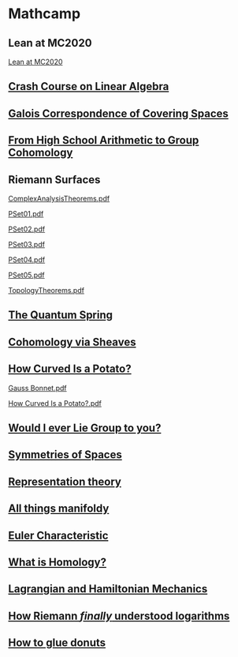 # Mathcamp

## Lean at MC2020

[Lean at MC2020]

## [Crash Course on Linear Algebra]

## [Galois Correspondence of Covering Spaces]

## [From High School Arithmetic to Group Cohomology]

## Riemann Surfaces

[ComplexAnalysisTheorems.pdf]

[PSet01.pdf]

[PSet02.pdf]

[PSet03.pdf]

[PSet04.pdf]

[PSet05.pdf]

[TopologyTheorems.pdf]

[complexanalysistheorems.pdf]: https://drive.google.com/file/d/1JeBK4FGzjyvUug3tWz4M6eCDcQW8Yi7h/view?usp=sharing
[pset01.pdf]: https://drive.google.com/file/d/1RqDpKYY-WuiPnLZWvgC108gPHkXzKoEj/view?usp=sharing
[pset02.pdf]: https://drive.google.com/file/d/1_BpKLSMsUdjV0yZVmqgo6trH7EhE-e8R/view?usp=sharing
[pset03.pdf]: https://drive.google.com/file/d/12IKUtp1u3JM9xh0rnQ_YRIsB9iGZOOe5/view?usp=sharing
[pset04.pdf]: https://drive.google.com/file/d/1VYxcgeBmUPYjpz7ZKX0F07U-GylnOphC/view?usp=sharing
[pset05.pdf]: https://drive.google.com/file/d/1Jgb1DzLQABoYQZm1bz7CyViPkdvfCiOW/view?usp=sharing
[topologytheorems.pdf]: https://drive.google.com/file/d/16XphMFGFi7kv27j-wX8-UwHEJ3troG6u/view?usp=sharing

## [The Quantum Spring]

## [Cohomology via Sheaves]

## [How Curved Is a Potato?]

[Gauss Bonnet.pdf]

[How Curved Is a Potato?.pdf]

[gauss bonnet.pdf]: https://drive.google.com/file/d/19A5nwYHviACkiAkT67T1vq3_JOSgKvxO/view?usp=sharing
[how curved is a potato?.pdf]: https://drive.google.com/file/d/1uLixD87ZnHKAHZkMT29diq0xbRvvmSc8/view?usp=sharing

## [Would I ever Lie Group to you?]

## [Symmetries of Spaces]

## [Representation theory]

## [All things manifoldy]

## [Euler Characteristic]

## [What is Homology?]

## [Lagrangian and Hamiltonian Mechanics]

## [How Riemann *finally* understood logarithms]

## [How to glue donuts]

[lean at mc2020]: courses/lean_at_MC2020/index.html
[code]: https://github.com/apurvnakade/mc2020-projects
[how to glue donuts]: https://drive.google.com/file/d/1iQ_-iqu1x4ueYT4ucNbb_WgAeaf19Ysc/view?usp=sharing
[how riemann *finally* understood logarithms]: https://drive.google.com/file/d/1T1iJ2Mw4VupMr9CKs_NriwSWdoPHmMUL/view?usp=sharing
[canada/usa mathcamp]: images/mathcamp-icon.png
[galois correspondence of covering spaces]: https://drive.google.com/file/d/1yMpw52rjMrBRj5q8W2PIDRDp9yXmDYVN/view?usp=sharing
[from high school arithmetic to group cohomology]: https://drive.google.com/file/d/1L7urIOuiu4JIfI6ry2lkKin6Xof8yJdd/view?usp=sharing
[crash course on linear algebra]: https://drive.google.com/file/d/1lnX4p_K75vMl0rt0JtOeTYPm9eA6Zi2j/view?usp=sharing
[riemann surfaces]: courses/Mathcamp/2019_riemann_surfaces/index.html
[how curved is a potato?]: courses/Mathcamp/2018_how_curved_is_a_potato/index.html
[cohomology via sheaves]: https://drive.google.com/file/d/1C21oAC_dH0EX-el2mdT9lH_taY2xZNMm/view?usp=sharing
[the quantum spring]: https://drive.google.com/file/d/1UxZK5drBPLGt4GCC22VtEgYsGLT3p8Nu/view?usp=sharing
[would i ever lie group to you?]: https://drive.google.com/file/d/1QSPZ5WpFDLCa1AzFrJiE57NXRhwRo8Ra/view?usp=sharing
[all things manifoldy]: https://drive.google.com/drive/folders/1_ksj5iK0wjRhCcMH2r3a6t-5Y_IXTG49?usp=sharing
[euler characteristic]: https://drive.google.com/drive/folders/13-oarucRe06Mi7jWdGFAQoW1Z9h0lcWM?usp=sharing
[symmetries of spaces]: https://drive.google.com/drive/folders/18f1YeG10HfZ-keih3sbdkXNTybVcjY38?usp=sharing
[what is homology?]: https://drive.google.com/drive/folders/1xardSdDjo__hk7os2CR5BUOPjvAwuD-q?usp=sharing
[representation theory]: https://drive.google.com/drive/folders/1gCkxfiQ09TKmofzZKd6TlNikzWV3Ltum?usp=sharing
[lagrangian and hamiltonian mechanics]: https://drive.google.com/drive/folders/1sCCXN0ffj0SP216WOwTwe7LJgIXJtPpg?usp=sharing
